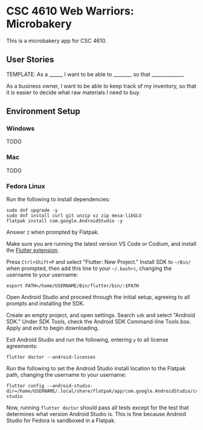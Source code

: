 # CSC 4610 Web Warriors: Microbakery

This is a microbakery app for CSC 4610.

## User Stories

TEMPLATE: As a _____, I want to be able to _______, so that _____________.

As a business owner, I want to be able to keep track of my inventory, so that it is easier to decide what raw materials I need to buy. 

## Environment Setup

### Windows

TODO

### Mac

TODO

### Fedora Linux

Run the following to install dependencies:

```
sudo dnf upgrade -y
sudo dnf install curl git unzip xz zip mesa-libGLU
flatpak install com.google.AndroidStudio -y
```

Answer `2` when prompted by Flatpak.

Make sure you are running the latest version VS Code or Codium, and install the [Flutter extension](https://marketplace.visualstudio.com/items?itemName=Dart-Code.flutter).

Press `Ctrl+Shift+P` and select "Flutter: New Project." Install SDK to `~/Bin/` when prompted, then add this line to your `~/.bashrc`, changing the username to your username:

```
export PATH=/home/USERNAME/Bin/flutter/bin/:$PATH
```

Open Android Studio and proceed through the initial setup, agreeing to all prompts and installing the SDK.

Create an empty project, and open settings. Search `sdk` and select "Android SDK." Under SDK Tools, check the Android SDK Command-line Tools box. Apply and exit to begin downloading.

Exit Android Studio and run the following, entering `y` to all license agreements:

```
flutter doctor --android-licenses
```

Run the following to set the Android Studio install location to the Flatpak path, changing the username to your username:

```
flutter config --android-studio-dir=/home/USERNAME/.local/share/flatpak/app/com.google.AndroidStudio/current/active/files/extra/android-studio
```

Now, running `flutter doctor` should pass all tests except for the test that determines what version Android Studio is. This is fine because Android Studio for Fedora is sandboxed in a Flatpak.

